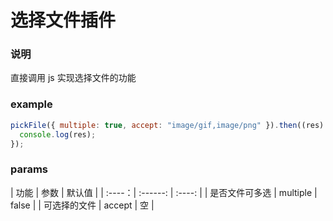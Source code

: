 # 选择文件插件

### 说明

直接调用 js 实现选择文件的功能

### example

```javascript
pickFile({ multiple: true, accept: "image/gif,image/png" }).then((res) => {
  console.log(res);
});
```

### params

| 功能 | 参数 | 默认值 |
| :----：| :------: | :----: |
| 是否文件可多选 | multiple | false |
| 可选择的文件 | accept | 空 |
